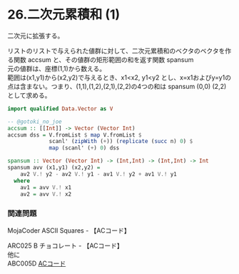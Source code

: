 # 26.二次元累積和 \(1\)

二次元に拡張する。

リストのリストで与えられた値群に対して、二次元累積和のベクタのベクタを作る関数 accsum と、その値群の矩形範囲の和を返す関数 spansum  
元の値群は、座標\(1,1\)から数える。  
範囲は\(x1,y1\)から\(x2,y2\)で与えるとき、x1&lt;x2, y1&lt;y2 とし、x=x1およびy=y1の点は含まない。つまり、\(1,1\),\(1,2\),\(2,1\),\(2,2\)の4つの和は spansum \(0,0\) \(2,2\) として求める。

```haskell
import qualified Data.Vector as V

-- @gotoki_no_joe
accsum :: [[Int]] -> Vector (Vector Int)
accsum dss = V.fromList $ map V.fromList $
             scanl' (zipWith (+)) (replicate (succ n) 0) $
             map (scanl' (+) 0) dss

spansum :: Vector (Vector Int) -> (Int,Int) -> (Int,Int) -> Int
spansum avv (x1,y1) (x2,y2) =
    av2 V.! y2 - av2 V.! y1 - av1 V.! y2 + av1 V.! y1
  where
    av1 = avv V.! x1
    av2 = avv V.! x2
```

### 関連問題

MojaCoder ASCII Squares - 【ACコード】  
ARC025 B チョコレート - 【ACコード】  
他に  
ABC005D [ACコード](https://atcoder.jp/contests/abc005/submissions/23087314)

